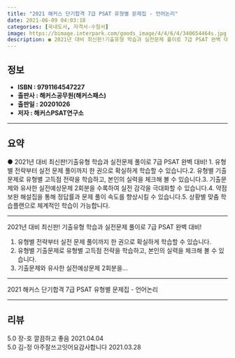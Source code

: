 ```yaml
---
title: "2021 해커스 단기합격 7급 PSAT 유형별 문제집 - 언어논리"
date: 2021-06-09 04:03:18
categories: [국내도서, 자격서-수험서]
image: https://bimage.interpark.com/goods_image/4/4/6/4/340654464s.jpg
description: ● 2021년 대비 최신판!기출유형 학습과 실전문제 풀이로 7급 PSAT 완벽 대비! 1. 유형별 전략부터 실전 문제 풀이까지 한 권으로 확실하게 학습할 수 있습니다.2. 유형별 기출문제로 유형별 고득점 전략을 학습하고, 본인의 실력을 체크해 볼 수 있습니다.3. 기출문제와 유사한 실
---
```


## **정보**

- **ISBN : 9791164547227**
- **출판사 : 해커스공무원(해커스패스)**
- **출판일 : 20201026**
- **저자 : 해커스PSAT연구소**

------



## **요약**

●  2021년 대비 최신판!기출유형 학습과 실전문제 풀이로 7급 PSAT 완벽 대비! 1. 유형별 전략부터 실전 문제 풀이까지 한 권으로 확실하게 학습할 수 있습니다.2. 유형별 기출문제로 유형별 고득점 전략을 학습하고, 본인의 실력을 체크해 볼 수 있습니다.3. 기출문제와 유사한 실전예상문제 2회분을 수록하여 실전 감각을 극대화할 수 있습니다.4. 약점 보완 해설집을 통해 정답률과 문제 풀이 속도를 향상시킬 수 있습니다.5. 상황별 맞춤 학습플랜으로 체계적인 학습이 가능합니다.

------

2021년 대비 최신판!
기출유형 학습과 실전문제 풀이로 7급 PSAT 완벽 대비!
 
1. 유형별 전략부터 실전 문제 풀이까지 한 권으로 확실하게 학습할 수 있습니다.
2. 유형별 기출문제로 유형별 고득점 전략을 학습하고, 본인의 실력을 체크해 볼 수 있습니다.
3. 기출문제와 유사한 실전예상문제 2회분을... 

------


2021 해커스 단기합격 7급 PSAT 유형별 문제집 - 언어논리 

------


## **리뷰** 

5.0 장-호 깔끔하고 좋음 2021.04.04 <br/>5.0 김-정 아주잘쓰고잇어요감사합니다 2021.03.28 <br/>